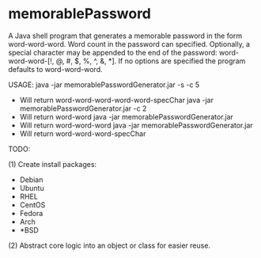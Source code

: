 # memorablePassword
A Java shell program that generates a memorable password in the form word-word-word. Word count in the password can specified. Optionally, a special character may be appended to the end of the password: word-word-word-[!, @, #, $, %, ^, &, *]. If no options are specified the program defaults to word-word-word.

USAGE:
java -jar memorablePasswordGenerator.jar -s -c 5
- Will return word-word-word-word-word-specChar
java -jar memorablePasswordGenerator.jar -c 2
- Will return word-word
java -jar memorablePasswordGenerator.jar 
- Will return word-word-word
java -jar memorablePasswordGenerator.jar
- Will return word-word-word-specChar


TODO:

(1) Create install packages:
- Debian
- Ubuntu
- RHEL
- CentOS
- Fedora
- Arch
- *BSD

(2) Abstract core logic into an object or class for easier reuse.
